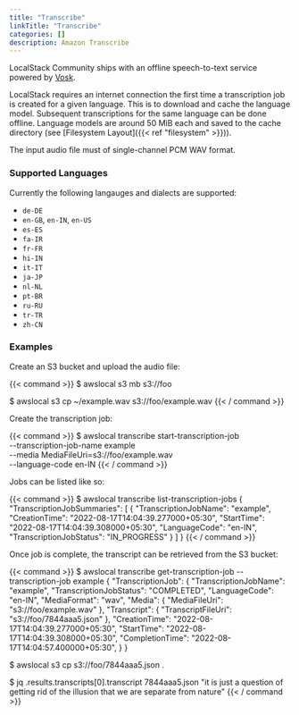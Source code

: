 ```yaml
---
title: "Transcribe"
linkTitle: "Transcribe"
categories: []
description: Amazon Transcribe
---
```


LocalStack Community ships with an offline speech-to-text service powered by [Vosk](https://alphacephei.com/vosk/).

LocalStack requires an internet connection the first time a transcription job is created for a given language.
This is to download and cache the language model.
Subsequent transcriptions for the same language can be done offline.
Language models are around 50 MiB each and saved to the cache directory (see [Filesystem Layout]({{< ref "filesystem" >}})).

The input audio file must of single-channel PCM WAV format.

### Supported Languages

Currently the following langauges and dialects are supported:
- `de-DE`
- `en-GB`, `en-IN`, `en-US`
- `es-ES`
- `fa-IR`
- `fr-FR`
- `hi-IN`
- `it-IT`
- `ja-JP`
- `nl-NL`
- `pt-BR`
- `ru-RU`
- `tr-TR`
- `zh-CN`

### Examples

Create an S3 bucket and upload the audio file:

{{< command >}}
$ awslocal s3 mb s3://foo

$ awslocal s3 cp ~/example.wav s3://foo/example.wav
{{< / command >}}

Create the transcription job:

{{< command >}}
$ awslocal transcribe start-transcription-job \
    --transcription-job-name example \
    --media MediaFileUri=s3://foo/example.wav \
    --language-code en-IN
{{< / command >}}

Jobs can be listed like so:

{{< command >}}
$ awslocal transcribe list-transcription-jobs
{
    "TranscriptionJobSummaries": [
        {
            "TranscriptionJobName": "example",
            "CreationTime": "2022-08-17T14:04:39.277000+05:30",
            "StartTime": "2022-08-17T14:04:39.308000+05:30",
            "LanguageCode": "en-IN",
            "TranscriptionJobStatus": "IN_PROGRESS"
        }
    ]
}
{{< / command >}}

Once job is complete, the transcript can be retrieved from the S3 bucket:


{{< command >}}
$ awslocal transcribe get-transcription-job --transcription-job example
{
    "TranscriptionJob": {
        "TranscriptionJobName": "example",
        "TranscriptionJobStatus": "COMPLETED",
        "LanguageCode": "en-IN",
        "MediaFormat": "wav",
        "Media": {
            "MediaFileUri": "s3://foo/example.wav"
        },
        "Transcript": {
            "TranscriptFileUri": "s3://foo/7844aaa5.json"
        },
        "CreationTime": "2022-08-17T14:04:39.277000+05:30",
        "StartTime": "2022-08-17T14:04:39.308000+05:30",
        "CompletionTime": "2022-08-17T14:04:57.400000+05:30",
    }
}

$ awslocal s3 cp s3://foo/7844aaa5.json .

$ jq .results.transcripts[0].transcript 7844aaa5.json
"it is just a question of getting rid of the illusion that we are separate from nature"
{{< / command >}}

